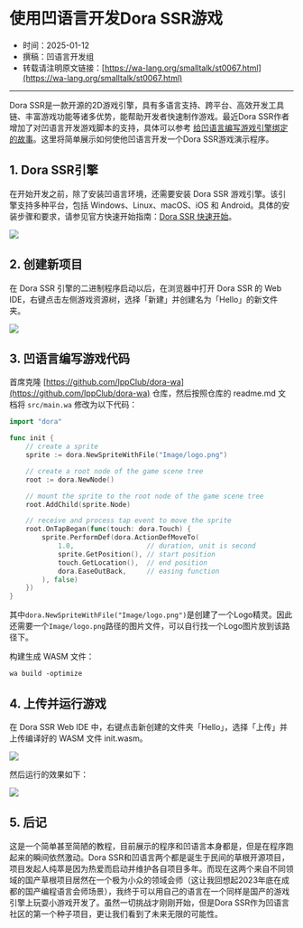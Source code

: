 # 使用凹语言开发Dora SSR游戏

- 时间：2025-01-12
- 撰稿：凹语言开发组
- 转载请注明原文链接：[https://wa-lang.org/smalltalk/st0067.html](https://wa-lang.org/smalltalk/st0067.html)

---

Dora SSR是一款开源的2D游戏引擎，具有多语言支持、跨平台、高效开发工具链、丰富游戏功能等诸多优势，能帮助开发者快速制作游戏。最近Dora SSR作者增加了对凹语言开发游戏脚本的支持，具体可以参考 [给凹语言编写游戏引擎绑定的故事](https://mp.weixin.qq.com/s/rk9LlKo2M8N5li9CNZrbhw)。这里将简单展示如何使他凹语言开发一个Dora SSR游戏演示程序。

## 1. Dora SSR引擎

在开始开发之前，除了安装凹语言环境，还需要安装 Dora SSR 游戏引擎。该引擎支持多种平台，包括 Windows、Linux、macOS、iOS 和 Android。具体的安装步骤和要求，请参见官方快速开始指南：[Dora SSR 快速开始](https://dora-ssr.net/zh-Hans/docs/tutorial/quick-start/)。

![](/st0067-01.png)

## 2. 创建新项目

在 Dora SSR 引擎的二进制程序启动以后，在浏览器中打开 Dora SSR 的 Web IDE，右键点击左侧游戏资源树，选择「新建」并创建名为「Hello」的新文件夹。

![](/st0067-02.png)

## 3. 凹语言编写游戏代码

首席克隆 [https://github.com/IppClub/dora-wa](https://github.com/IppClub/dora-wa) 仓库，然后按照仓库的 readme.md 文档将 `src/main.wa` 修改为以下代码：

```go
import "dora"

func init {
	// create a sprite
	sprite := dora.NewSpriteWithFile("Image/logo.png")

	// create a root node of the game scene tree
	root := dora.NewNode()

	// mount the sprite to the root node of the game scene tree
	root.AddChild(sprite.Node)

	// receive and process tap event to move the sprite
	root.OnTapBegan(func(touch: dora.Touch) {
		sprite.PerformDef(dora.ActionDefMoveTo(
			1.0,                  // duration, unit is second
			sprite.GetPosition(), // start position
			touch.GetLocation(),  // end position
			dora.EaseOutBack,     // easing function
		), false)
	})
}
```

其中`dora.NewSpriteWithFile("Image/logo.png")`是创建了一个Logo精灵。因此还需要一个`Image/logo.png`路径的图片文件，可以自行找一个Logo图片放到该路径下。

构建生成 WASM 文件：

```
wa build -optimize
```

## 4. 上传并运行游戏

在 Dora SSR Web IDE 中，右键点击新创建的文件夹「Hello」，选择「上传」并上传编译好的 WASM 文件 init.wasm。

![](/st0067-03.png)

然后运行的效果如下：

![](/st0067-04.png)

## 5. 后记

这是一个简单甚至简陋的教程，目前展示的程序和凹语言本身都是，但是在程序跑起来的瞬间依然激动。Dora SSR和凹语言两个都是诞生于民间的草根开源项目，项目发起人纯萃是因为热爱而启动并维护各自项目多年。而现在这两个来自不同领域的国产草根项目居然在一个极为小众的领域会师（这让我回想起2023年底在成都的国产编程语言会师场景），我终于可以用自己的语言在一个同样是国产的游戏引擎上玩耍小游戏开发了。虽然一切挑战才刚刚开始，但是Dora SSR作为凹语言社区的第一个种子项目，更让我们看到了未来无限的可能性。

